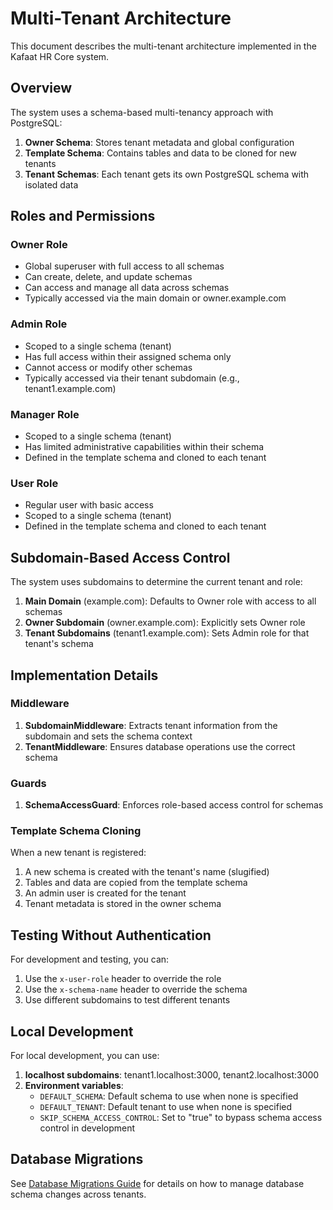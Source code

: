 # Multi-Tenant Architecture

This document describes the multi-tenant architecture implemented in the Kafaat HR Core system.

## Overview

The system uses a schema-based multi-tenancy approach with PostgreSQL:

1. **Owner Schema**: Stores tenant metadata and global configuration
2. **Template Schema**: Contains tables and data to be cloned for new tenants
3. **Tenant Schemas**: Each tenant gets its own PostgreSQL schema with isolated data

## Roles and Permissions

### Owner Role

- Global superuser with full access to all schemas
- Can create, delete, and update schemas
- Can access and manage all data across schemas
- Typically accessed via the main domain or owner.example.com

### Admin Role

- Scoped to a single schema (tenant)
- Has full access within their assigned schema only
- Cannot access or modify other schemas
- Typically accessed via their tenant subdomain (e.g., tenant1.example.com)

### Manager Role

- Scoped to a single schema (tenant)
- Has limited administrative capabilities within their schema
- Defined in the template schema and cloned to each tenant

### User Role

- Regular user with basic access
- Scoped to a single schema (tenant)
- Defined in the template schema and cloned to each tenant

## Subdomain-Based Access Control

The system uses subdomains to determine the current tenant and role:

1. **Main Domain** (example.com): Defaults to Owner role with access to all schemas
2. **Owner Subdomain** (owner.example.com): Explicitly sets Owner role
3. **Tenant Subdomains** (tenant1.example.com): Sets Admin role for that tenant's schema

## Implementation Details

### Middleware

1. **SubdomainMiddleware**: Extracts tenant information from the subdomain and sets the schema context
2. **TenantMiddleware**: Ensures database operations use the correct schema

### Guards

1. **SchemaAccessGuard**: Enforces role-based access control for schemas

### Template Schema Cloning

When a new tenant is registered:

1. A new schema is created with the tenant's name (slugified)
2. Tables and data are copied from the template schema
3. An admin user is created for the tenant
4. Tenant metadata is stored in the owner schema

## Testing Without Authentication

For development and testing, you can:

1. Use the `x-user-role` header to override the role
2. Use the `x-schema-name` header to override the schema
3. Use different subdomains to test different tenants

## Local Development

For local development, you can use:

1. **localhost subdomains**: tenant1.localhost:3000, tenant2.localhost:3000
2. **Environment variables**:
   - `DEFAULT_SCHEMA`: Default schema to use when none is specified
   - `DEFAULT_TENANT`: Default tenant to use when none is specified
   - `SKIP_SCHEMA_ACCESS_CONTROL`: Set to "true" to bypass schema access control in development

## Database Migrations

See [Database Migrations Guide](./database-migrations.md) for details on how to manage database schema changes across tenants.
